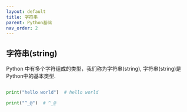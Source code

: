 ```yaml
---
layout: default
title: 字符串
parent: Python基础
nav_order: 2
---
```


## 字符串(string)

Python 中有多个字符组成的类型，我们称为字符串(string), 字符串(string)是Python中的基本类型.

```python

print("hello world")  # hello world

print("^_@")  # ^_@
```
